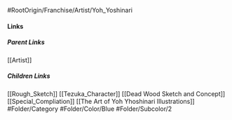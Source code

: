 #RootOrigin/Franchise/Artist/Yoh_Yoshinari
#### Links
##### Parent Links
[[Artist]]
##### Children Links
[[Rough_Sketch]]
[[Tezuka_Character]]
[[Dead Wood Sketch and Concept]]
[[Special_Compliation]]
[[The Art of Yoh Yhoshinari Illustrations]]
#Folder/Category
#Folder/Color/Blue
#Folder/Subcolor/2
